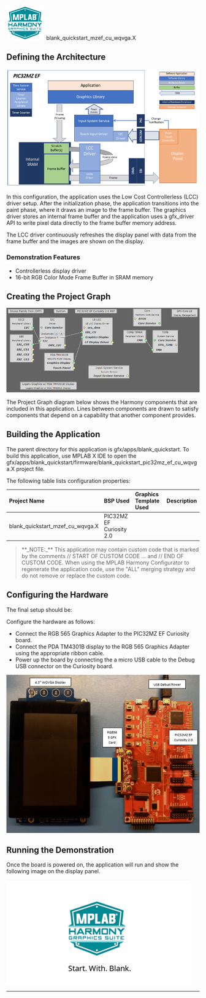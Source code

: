 
![](../../../../docs/images/mhgs.png) blank_quickstart_mzef_cu_wqvga.X

Defining the Architecture
-------------------------

![](../../../../docs/images/pic32mz_ef_cu_wqvga_arch.png)

In this configuration, the application uses the Low Cost Controllerless (LCC) driver setup. After the initialization phase, the application transitions into the paint phase, where it draws an image to the frame buffer. The graphics driver stores an internal frame buffer and the application uses a gfx_driver API to write pixel data directly to the frame buffer memory address.

The LCC driver continuously refreshes the display panel with data from the frame buffer and the images are shown on the display.

### Demonstration Features

-   Controllerless display driver
-   16-bit RGB Color Mode Frame Buffer in SRAM memory


Creating the Project Graph
--------------------------

![](../../../../docs/images/pic32mz_ef_cu_wqvga_pg.png)

The Project Graph diagram below shows the Harmony components that are included in this application. Lines between components are drawn to satisfy components that depend on a capability that another component provides.

Building the Application
------------------------

The parent directory for this application is gfx/apps/blank_quickstart. To build this application, use MPLAB X IDE to open the gfx/apps/blank_quickstart/firmware/blank_quickstart_pic32mz_ef_cu_wqvga.X project file.

The following table lists configuration properties:

|Project Name|BSP Used|Graphics Template Used|Description|
|:-----------|:-------|:---------------------|:----------|
|blank_quickstart_mzef_cu_wqvga.X|PIC32MZ EF Curiosity 2.0||

> \*\*\_NOTE:\_\*\* This application may contain custom code that is marked by the comments // START OF CUSTOM CODE ... and // END OF CUSTOM CODE. When using the MPLAB Harmony Configurator to regenerate the application code, use the "ALL" merging strategy and do not remove or replace the custom code.

Configuring the Hardware
------------------------

The final setup should be:

Configure the hardware as follows:

-   Connect the RGB 565 Graphics Adapter to the PIC32MZ EF Curiosity board.
-   Connect the PDA TM4301B display to the RGB 565 Graphics Adapter using the appropriate ribbon cable.
-   Power up the board by connecting the a micro USB cable to the Debug USB connector on the Curiosity board.

![](../../../../docs/images/pic32mzef_cu_565_wqvga_setup.png)

Running the Demonstration
-------------------------

Once the board is powered on, the application will run and show the following image on the display panel.

![](../../../../docs/images/blank_quickstart.png)

* * * * *

 

